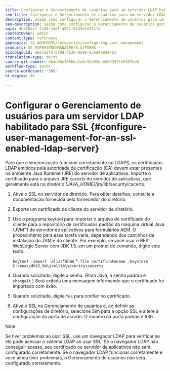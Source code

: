 ```yaml
---
title: Configurar o Gerenciamento de usuários para um servidor LDAP habilitado para SSL
seo-title: Configurar o Gerenciamento de usuários para um servidor LDAP habilitado para SSL
description: Saiba como configurar o Gerenciamento de usuários para um servidor LDAP habilitado para SSL para permitir que a sincronização funcione corretamente no LDAPS.
seo-description: Saiba como configurar o Gerenciamento de usuários para um servidor LDAP habilitado para SSL para permitir que a sincronização funcione corretamente no LDAPS.
uuid: 4b3f8ac7-fa38-4adf-a851-82d55fe431fe
contentOwner: admin
content-type: reference
geptopics: SG_AEMFORMS/categories/configuring_user_management
products: SG_EXPERIENCEMANAGER/6.4/FORMS
discoiquuid: e6e7e2fa-579d-4b36-8598-6ced469a94b1
translation-type: tm+mt
source-git-commit: d04e08e105bba2e6c92d93bcb58839f1b5307bd8
workflow-type: tm+mt
source-wordcount: '305'
ht-degree: 0%

---
```



# Configurar o Gerenciamento de usuários para um servidor LDAP habilitado para SSL {#configure-user-management-for-an-ssl-enabled-ldap-server}

Para que a sincronização funcione corretamente no LDAPS, os certificados LDAP emitidos pela autoridade de certificação (CA) devem estar presentes no ambiente Java Runtime (JRE) do servidor de aplicativos. Importe o certificado para o arquivo JRE cacerts do servidor de aplicativos, que geralmente está no diretório *[JAVA_HOME]*/jre/lib/security/cacerts.

1. Ative o SSL no servidor de diretório. Para obter detalhes, consulte a documentação fornecida pelo fornecedor do diretório.
1. Exporte um certificado de cliente do servidor de diretório.
1. Use o programa keytool para importar o arquivo de certificado do cliente para o repositório de certificados padrão da máquina virtual Java (JVM™) do servidor de aplicativos para formulários AEM. O procedimento para essa tarefa varia, dependendo dos caminhos de instalação do JVM e do cliente. Por exemplo, se você usar o BEA WebLogic Server com JDK 1.5, em um prompt de comando, digite este texto:

   `keytool -import -alias`*alias *`-file certificatename -keystore C:\bea\jdk15_04\jre\lib\security\cacerts`

1. Quando solicitado, digite a senha. (Para Java, a senha padrão é `changeit`.) Será exibida uma mensagem informando que o certificado foi importado com êxito.
1. Quando solicitado, digite `Yes` para confiar no certificado.
1. Ative o SSL no Gerenciamento de usuários e, ao definir as configurações de diretório, selecione Sim para a opção SSL e altere a configuração da porta de acordo. O número da porta padrão é 636.

>[!NOTE]
>
>Se tiver problemas ao usar SSL, use um navegador LDAP para verificar se ele pode acessar o sistema LDAP ao usar SSL. Se o navegador LDAP não conseguir acesso, seu certificado ou servidor de aplicativos não será configurado corretamente. Se o navegador LDAP funcionar corretamente e você ainda tiver problemas, o Gerenciamento de usuários não será configurado corretamente.

